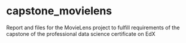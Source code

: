 # capstone_movielens
Report and files for the MovieLens project to fulfill requirements of the capstone of the professional data science certificate on EdX 
